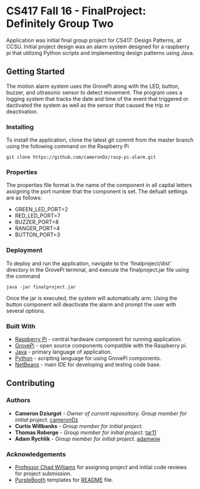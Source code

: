 # CS417 Fall 16 - FinalProject: Definitely Group Two #
Application was initial final group project for CS417: Design Patterns, at CCSU. Initial project design was an alarm system designed for a raspberry pi that utilizing Python scripts and implementing design patterns using Java. 

## Getting Started ##
The motion alarm system uses the GrovePi along with the LED, button, buzzer, and ultrasonic sensor to detect movement. The program uses a logging system that tracks the date and time of the event that triggered or dactivated the system as well as the sensor that caused the trip or deactivation.

### Installing ###
To install the application, clone the latest git commit from the master branch using the following command on the Raspberry Pi

```
git clone https://github.com/cameronDz/rasp-pi-alarm.git
```

### Properties ###
The properties file format is the name of the component in all capital letters assigning the port number that the component is set. The defualt settings are as follows:
* GREEN_LED_PORT=2
* RED_LED_PORT=7
* BUZZER_PORT=8
* RANGER_PORT=4
* BUTTON_PORT=3

### Deployment ### 
To deploy and run the application, navigate to the 'finalproject/dist' directory in the GrovePi terminal, and execute the finalproject.jar file using the command

```
java -jar finalproject.jar
```

Once the jar is executed, the system will automatically arm. Using the button component will deactivate the alarm and prompt the user with several options.

### Built With ###
* [Raspberry Pi](https://www.raspberrypi.org/) - central hardware component for running application.
* [GrovePi](https://www.dexterindustries.com/grovepi/) - open source components compatible with the Raspberry pi.
* [Java](https://docs.oracle.com/en/java/) - primary language of application.
* [Python](https://docs.python.org/3/) - scripting language for using GrovePi components.
* [NetBeans](https://netbeans.org/) - main IDE for developing and testing code base.

## Contributing ## 

### Authors ###
* **Cameron Dziurgot** - *Owner of current reposoitory. Group member for initial project.* [cameronDz](https://github.com/cameronDz)
* **Curtis Willbanks** - *Group member for initial project.* 
* **Thomas Roberge** - *Group member for initial project.* [tar11](https://github.com/tar11)
* **Adam Rychlik** - *Group member for initial project.* [adamwiw](https://github.com/adamwiw)

### Acknowledgements ###
* [Professor Chad Williams](https://github.com/caw13) for assigning project and initial code reviews for project submission.
* [PurpleBooth](https://github.com/PurpleBooth) templates for [README](https://gist.github.com/PurpleBooth/109311bb0361f32d87a2) file.

